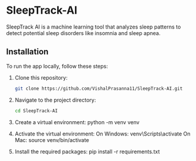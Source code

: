 # SleepTrack-AI
SleepTrack AI is a machine learning tool that analyzes sleep patterns to detect potential sleep disorders like insomnia and sleep apnea.

## Installation

To run the app locally, follow these steps:

1. Clone this repository:

   ```bash
   git clone https://github.com/VishalPrasanna11/SleepTrack-AI.git
2. Navigate to the project directory:
    ```bash
    cd SleepTrack-AI
3. Create a virtual environment:
    python -m venv venv
4. Activate the virtual environment:
    On Windows:
    venv\Scripts\activate
    On Mac:
    source venv/bin/activate
5. Install the required packages:
    pip install -r requirements.txt